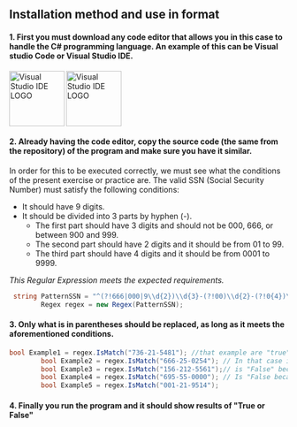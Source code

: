 ## Installation method and use in format

#### 1. First you must download any code editor that allows you in this case to handle the C# programming language. An example of this can be Visual studio Code or Visual Studio IDE.
<img src = "https://user-images.githubusercontent.com/65258331/169088083-7b9cc2d0-fcc1-4405-8887-acbece2e41eb.png" width = "100" height = "100" alt = "Visual Studio IDE LOGO" align = "left" />
<img src = "https://user-images.githubusercontent.com/65258331/169088248-d0149273-2747-4a21-939d-c1c1bdce4c59.png" width = "100" height = "100" alt = "Visual Studio IDE LOGO" align = "center" />


#### 2. Already having the code editor, copy the source code (the same from the repository) of the program and make sure you have it similar.
In order for this to be executed correctly, we must see what the conditions of the present exercise or practice are.
The valid SSN (Social Security Number) must satisfy the following conditions:
* It should have 9 digits.
* It should be divided into 3 parts by hyphen (-).
  * The first part should have 3 digits and should not be 000, 666, or between 900 and 999.
  * The second part should have 2 digits and it should be from 01 to 99.
  * The third part should have 4 digits and it should be from 0001 to 9999.

*This Regular Expression meets the expected requirements.*

``` C#
 string PatternSSN = "^(?!666|000|9\\d{2})\\d{3}-(?!00)\\d{2}-(?!0{4})\\d{4}$"; 
        Regex regex = new Regex(PatternSSN);
```

#### 3. Only what is in parentheses should be replaced, as long as it meets the aforementioned conditions.

``` C#
bool Example1 = regex.IsMatch("736-21-5481"); //that example are "true" because comply the three conditions.
        bool Example2 = regex.IsMatch("666-25-0254"); // In that case is "False" because start with 666
        bool Example3 = regex.IsMatch("156-212-5561");// is "False" because the second part before the hyphen have three number intead of two 
        bool Example4 = regex.IsMatch("695-55-0000"); // Is "False because" the third part end with 0000
        bool Example5 = regex.IsMatch("001-21-9514");
```

#### 4. Finally you run the program and it should show results of "True or False"
